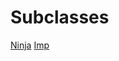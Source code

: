 <!-- TITLE: Assassin -->
<!-- SUBTITLE: The Assassin is a master of dealing death unexpectedly. Lurking in the shadows, one never knows when an Assassin may strike. These clever rogues are proficient in using piercing and slashing weapons for a clean, quick kill. The Assassin is able to talk his way out of almost any situation, and will be quick to flee when things don't go according to his plan -->

# Subclasses

[Ninja](ninja)
[Imp](imp)